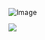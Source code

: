 ![Image](https://en.wikipedia.org/wiki/Image#/media/File:Image_created_with_a_mobile_phone.png
)

![](https://upload.wikimedia.org/wikipedia/commons/thumb/b/b6/Image_created_with_a_mobile_phone.png/800px-Image_created_with_a_mobile_phone.png)